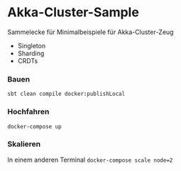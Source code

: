 #  Akka-Cluster-Sample

Sammelecke für Minimalbeispiele für Akka-Cluster-Zeug

+ Singleton
+ Sharding
+ CRDTs

### Bauen
`sbt clean compile docker:publishLocal`

### Hochfahren
`docker-compose up`

### Skalieren
In einem anderen Terminal
`docker-compose scale node=2`
